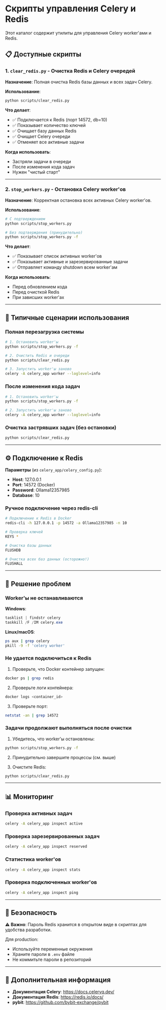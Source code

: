 # Скрипты управления Celery и Redis

Этот каталог содержит утилиты для управления Celery worker'ами и Redis.

## 📋 Доступные скрипты

### 1. `clear_redis.py` - Очистка Redis и Celery очередей

**Назначение**: Полная очистка Redis базы данных и всех задач Celery.

**Использование**:
```bash
python scripts/clear_redis.py
```

**Что делает**:
- ✅ Подключается к Redis (порт 14572, db=10)
- ✅ Показывает количество ключей
- ✅ Очищает базу данных Redis
- ✅ Очищает Celery очереди
- ✅ Отменяет все активные задачи

**Когда использовать**:
- Застряли задачи в очереди
- После изменения кода задач
- Нужен "чистый старт"

---

### 2. `stop_workers.py` - Остановка Celery worker'ов

**Назначение**: Корректная остановка всех активных Celery worker'ов.

**Использование**:
```bash
# С подтверждением
python scripts/stop_workers.py

# Без подтверждения (принудительно)
python scripts/stop_workers.py -f
```

**Что делает**:
- ✅ Показывает список активных worker'ов
- ✅ Показывает активные и зарезервированные задачи
- ✅ Отправляет команду shutdown всем worker'ам

**Когда использовать**:
- Перед обновлением кода
- Перед очисткой Redis
- При зависших worker'ах

---

## 🔧 Типичные сценарии использования

### Полная перезагрузка системы

```bash
# 1. Остановить worker'ы
python scripts/stop_workers.py -f

# 2. Очистить Redis и очереди
python scripts/clear_redis.py

# 3. Запустить worker'ы заново
celery -A celery_app worker --loglevel=info
```

### После изменения кода задач

```bash
# 1. Остановить worker'ы
python scripts/stop_workers.py -f

# 2. Запустить worker'ы заново
celery -A celery_app worker --loglevel=info
```

### Очистка застрявших задач (без остановки)

```bash
python scripts/clear_redis.py
```

---

## ⚙️ Подключение к Redis

**Параметры** (из `celery_app/celery_config.py`):
- **Host**: 127.0.0.1
- **Port**: 14572 (Docker)
- **Password**: Ollama12357985
- **Database**: 10

### Ручное подключение через redis-cli

```bash
# Подключение к Redis в Docker
redis-cli -h 127.0.0.1 -p 14572 -a Ollama12357985 -n 10

# Проверка ключей
KEYS *

# Очистка базы данных
FLUSHDB

# Очистка всех баз данных (осторожно!)
FLUSHALL
```

---

## 🐛 Решение проблем

### Worker'ы не останавливаются

**Windows**:
```powershell
tasklist | findstr celery
taskkill /F /IM celery.exe
```

**Linux/macOS**:
```bash
ps aux | grep celery
pkill -9 -f 'celery worker'
```

### Не удается подключиться к Redis

1. Проверьте, что Docker контейнер запущен:
```bash
docker ps | grep redis
```

2. Проверьте логи контейнера:
```bash
docker logs <container_id>
```

3. Проверьте порт:
```bash
netstat -an | grep 14572
```

### Задачи продолжают выполняться после очистки

1. Убедитесь, что worker'ы остановлены:
```bash
python scripts/stop_workers.py -f
```

2. Принудительно завершите процессы (см. выше)

3. Очистите Redis:
```bash
python scripts/clear_redis.py
```

---

## 📊 Мониторинг

### Проверка активных задач

```bash
celery -A celery_app inspect active
```

### Проверка зарезервированных задач

```bash
celery -A celery_app inspect reserved
```

### Статистика worker'ов

```bash
celery -A celery_app inspect stats
```

### Проверка подключенных worker'ов

```bash
celery -A celery_app inspect ping
```

---

## 🔐 Безопасность

⚠️ **Важно**: Пароль Redis хранится в открытом виде в скриптах для удобства разработки. 

Для production:
- Используйте переменные окружения
- Храните пароли в `.env` файле
- Не коммитьте пароли в репозиторий

---

## 📝 Дополнительная информация

- **Документация Celery**: https://docs.celeryq.dev/
- **Документация Redis**: https://redis.io/docs/
- **pybit**: https://github.com/bybit-exchange/pybit

